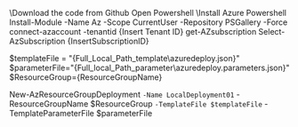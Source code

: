 \Download the code from Github
Open Powershell
\Install Azure Powershell
Install-Module -Name Az -Scope CurrentUser -Repository PSGallery -Force
connect-azaccount -tenantid {Insert Tenant ID}
get-AZsubscription
Select-AzSubscription {InsertSubscriptionID}


$templateFile = "{Full_Local_Path_template\azuredeploy.json}"
$parameterFile="{Full_local_Path_parameter\azuredeploy.parameters.json}"
$ResourceGroup={ResourceGroupName}

New-AzResourceGroupDeployment `
	-Name LocalDeployment01 `
	-ResourceGroupName $ResourceGroup `
	-TemplateFile $templateFile `
	-TemplateParameterFile $parameterFile

